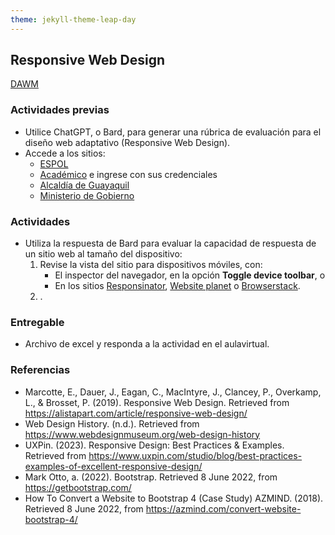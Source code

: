 ```yaml
---
theme: jekyll-theme-leap-day
---
```


## Responsive Web Design

[DAWM](/DAWM/)

### Actividades previas

* Utilice ChatGPT, o Bard, para generar una rúbrica de evaluación para el diseño web adaptativo (Responsive Web Design). 
* Accede a los sitios:
	- [ESPOL](https://www.espol.edu.ec)
	- [Académico](https://academico.espol.edu.ec/) e ingrese con sus credenciales
	- [Alcaldía de Guayaquil](https://www.guayaquil.gob.ec/)
	- [Ministerio de Gobierno](https://www.ministeriodegobierno.gob.ec/)

### Actividades

* Utiliza la respuesta de Bard para evaluar la capacidad de respuesta de un sitio web al tamaño del dispositivo:
  1. Revise la vista del sitio para dispositivos móviles, con:
     + El inspector del navegador, en la opción **Toggle device toolbar**, o 
     + En los sitios [Responsinator](http://www.responsinator.com/), [Website planet](https://www.websiteplanet.com/es/webtools/responsive-checker/) o [Browserstack](https://www.browserstack.com/responsive).
  2. .

### Entregable

* Archivo de excel y responda a la actividad en el aulavirtual.

### Referencias

* Marcotte, E., Dauer, J., Eagan, C., MacIntyre, J., Clancey, P., Overkamp, L., & Brosset, P. (2019). Responsive Web Design. Retrieved from https://alistapart.com/article/responsive-web-design/
* Web Design History. (n.d.). Retrieved from https://www.webdesignmuseum.org/web-design-history
* UXPin. (2023). Responsive Design: Best Practices & Examples. Retrieved from https://www.uxpin.com/studio/blog/best-practices-examples-of-excellent-responsive-design/
* Mark Otto, a. (2022). Bootstrap. Retrieved 8 June 2022, from https://getbootstrap.com/
* How To Convert a Website to Bootstrap 4 (Case Study) AZMIND. (2018). Retrieved 8 June 2022, from https://azmind.com/convert-website-bootstrap-4/